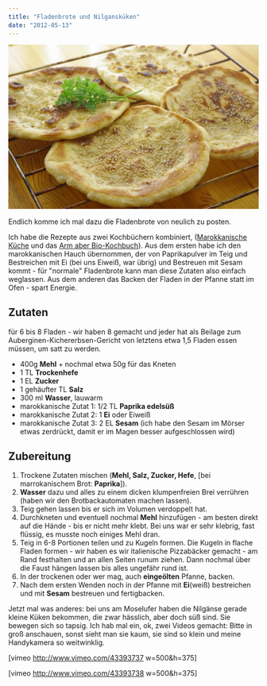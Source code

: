 ```yaml
---
title: "Fladenbrote und Nilgansküken"
date: "2012-05-13"
---
```


[![](images/fladen.jpg "fladen")](http://apfeleimer.wordpress.com/2012/05/13/fladenbrote-und-nilganskuken/fladen/)

Endlich komme ich mal dazu die Fladenbrote von neulich zu posten.

Ich habe die Rezepte aus zwei Kochbüchern kombiniert, ([Marokkanische Küche](http://www.amazon.de/gp/product/3895081329/ref=as_li_ss_tl?ie=UTF8&tag=apfeleimer09-21&linkCode=as2&camp=1638&creative=19454&creativeASIN=3895081329) und das [Arm aber Bio-Kochbuch](http://www.amazon.de/gp/product/3981346912/ref=as_li_ss_tl?ie=UTF8&tag=apfeleimer09-21&linkCode=as2&camp=1638&creative=19454&creativeASIN=3981346912)). Aus dem ersten habe ich den marokkanischen Hauch übernommen, der von Paprikapulver im Teig und Bestreichen mit Ei (bei uns Eiweiß, war übrig) und Bestreuen mit Sesam kommt - für "normale" Fladenbrote kann man diese Zutaten also einfach weglassen. Aus dem anderen das Backen der Fladen in der Pfanne statt im Ofen - spart Energie.

## Zutaten

für 6 bis 8 Fladen - wir haben 8 gemacht und jeder hat als Beilage zum Auberginen-Kichererbsen-Gericht von letztens etwa 1,5 Fladen essen müssen, um satt zu werden.

- 400g **Mehl** + nochmal etwa 50g für das Kneten
- 1 TL **Trockenhefe**
- 1 EL **Zucker**
- 1 gehäufter TL **Salz**
- 300 ml **Wasser**, lauwarm
- marokkanische Zutat 1: 1/2 TL **Paprika edelsüß**
- marokkanische Zutat 2: 1 **Ei** oder Eiweiß
- marokkanische Zutat 3: 2 EL **Sesam** (ich habe den Sesam im Mörser etwas zerdrückt, damit er im Magen besser aufgeschlossen wird)

## Zubereitung

1. Trockene Zutaten mischen (**Mehl, Salz, Zucker, Hefe**, \[bei marrokanischem Brot: **Paprika**\]).
2. **Wasser** dazu und alles zu einem dicken klumpenfreien Brei verrühren (haben wir den Brotbackautomaten machen lassen).
3. Teig gehen lassen bis er sich im Volumen verdoppelt hat.
4. Durchkneten und eventuell nochmal **Mehl** hinzufügen - am besten direkt auf die Hände - bis er nicht mehr klebt. Bei uns war er sehr klebrig, fast flüssig, es musste noch einiges Mehl dran.
5. Teig in 6-8 Portionen teilen und zu Kugeln formen. Die Kugeln in flache Fladen formen - wir haben es wir italienische Pizzabäcker gemacht - am Rand festhalten und an allen Seiten runum ziehen. Dann nochmal über die Faust hängen lassen bis alles ungefähr rund ist.
6. In der trockenen oder wer mag, auch **eingeölten** Pfanne, backen.
7. Nach dem ersten Wenden noch in der Pfanne mit **Ei**(weiß) bestreichen und mit **Sesam** bestreuen und fertigbacken. 

Jetzt mal was anderes: bei uns am Moselufer haben die Nilgänse gerade kleine Küken bekommen, die zwar hässlich, aber doch süß sind. Sie bewegen sich so tapsig. Ich hab mal ein, ok, zwei Videos gemacht: Bitte in groß anschauen, sonst sieht man sie kaum, sie sind so klein und meine Handykamera so weitwinklig.

\[vimeo http://www.vimeo.com/43393737 w=500&h=375\]

\[vimeo http://www.vimeo.com/43393738 w=500&h=375\]
